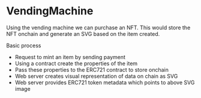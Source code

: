 # VendingMachine

Using the vending machine we can purchase an NFT.  This would store the NFT onchain and generate an SVG based on the item created.

Basic process
- Request to mint an item by sending payment
- Using a contract create the properties of the item
- Pass these properties to the ERC721 contract to store onchain
- Web server creates visual representation of data on chain as SVG
- Web server provides ERC721 token metadata which points to above SVG image